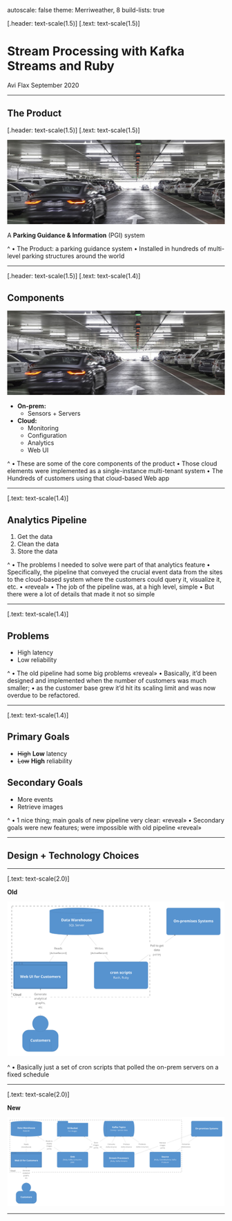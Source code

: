 autoscale: false
theme: Merriweather, 8
build-lists: true

[.header: text-scale(1.5)]
[.text: text-scale(1.5)]

# Stream Processing with Kafka Streams and Ruby

Avi Flax
September 2020

----

## The Product

[.header: text-scale(1.5)]
[.text: text-scale(1.5)]

![right](images/garage-01.jpg)

A **Parking Guidance & Information** (PGI) system

^
• The Product: a parking guidance system
• Installed in hundreds of multi-level parking structures around the world

----

[.header: text-scale(1.5)]
[.text: text-scale(1.4)]

## Components

![right](images/garage-01.jpg)

* **On-prem:**
	* Sensors + Servers
* **Cloud:**
	* Monitoring
	* Configuration
	* Analytics
	* Web UI

^
• These are some of the core components of the product
• Those cloud elements were implemented as a single-instance multi-tenant system
• The 
Hundreds of customers using that cloud-based Web app

----
[.text: text-scale(1.4)]

## Analytics Pipeline

1. Get the data
2. Clean the data
3. Store the data


^
• The problems I needed to solve were part of that analytics feature
• Specifically, the pipeline that conveyed the crucial event data from the sites to the cloud-based system where the customers could query it, visualize it, etc.
• «reveal»
• The job of the pipeline was, at a high level, simple
• But there were a lot of details that made it not so simple

----
[.text: text-scale(1.4)]

## Problems

* High latency
* Low reliability

^
• The old pipeline had some big problems «reveal»
• Basically, it’d been designed and implemented when the number of customers was much smaller;
  • as the customer base grew it’d hit its scaling limit and was now overdue to be refactored.


----
[.text: text-scale(1.4)]

## Primary Goals

* ~~High~~ **Low** latency
* ~~Low~~ **High** reliability

## Secondary Goals

* More events
* Retrieve images

^
• 1 nice thing; main goals of new pipeline very clear: «reveal»
• Secondary goals were new features; were impossible with old pipeline «reveal»

----

## Design + Technology Choices

----
[.text: text-scale(2.0)]

**Old**

![old diagram original fit](images/old-system-landscape.png)

^
• Basically just a set of cron scripts that polled the on-prem servers on a fixed schedule

----
[.text: text-scale(2.0)]

**New**

![new diagram original fit](images/new-system-landscape.png)

----
